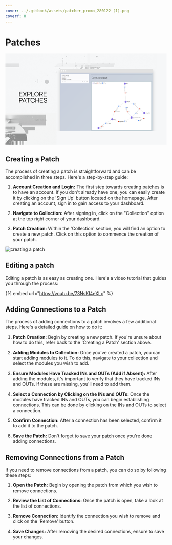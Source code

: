 ```yaml
---
cover: ../.gitbook/assets/patcher_promo_280122 (1).png
coverY: 0
---
```


# Patches

![Patcher Promo](<../.gitbook/assets/patcher_promo_280122 (1) (Small).png>)

## Creating a Patch

The process of creating a patch is straightforward and can be accomplished in three steps. Here's a step-by-step guide:

1. **Account Creation and Login:** The first step towards creating patches is to have an account. If you don't already have one, you can easily create it by clicking on the 'Sign Up' button located on the homepage. After creating an account, sign in to gain access to your dashboard.

2. **Navigate to Collection:** After signing in, click on the "Collection" option at the top right corner of your dashboard.

3. **Patch Creation:** Within the 'Collection' section, you will find an option to create a new patch. Click on this option to commence the creation of your patch.

![creating a patch](../.gitbook/assets/2021-12-29_09-06-35.gif)

## Editing a patch

Editing a patch is as easy as creating one. Here's a video tutorial that guides you through the process:

{% embed url="https://youtu.be/73NsKI4eXLc" %}

## Adding Connections to a Patch

The process of adding connections to a patch involves a few additional steps. Here's a detailed guide on how to do it:

1. **Patch Creation:** Begin by creating a new patch. If you're unsure about how to do this, refer back to the 'Creating a Patch' section above.

2. **Adding Modules to Collection:** Once you've created a patch, you can start adding modules to it. To do this, navigate to your collection and select the modules you wish to add.

3. **Ensure Modules Have Tracked INs and OUTs (Add if Absent):** After adding the modules, it's important to verify that they have tracked INs and OUTs. If these are missing, you'll need to add them.

4. **Select a Connection by Clicking on the INs and OUTs:** Once the modules have tracked INs and OUTs, you can begin establishing connections. This can be done by clicking on the INs and OUTs to select a connection.

5. **Confirm Connection:** After a connection has been selected, confirm it to add it to the patch.

6. **Save the Patch:** Don't forget to save your patch once you're done adding connections.

## Removing Connections from a Patch

If you need to remove connections from a patch, you can do so by following these steps:

1. **Open the Patch:** Begin by opening the patch from which you wish to remove connections.

2. **Review the List of Connections:** Once the patch is open, take a look at the list of connections.

3. **Remove Connection:** Identify the connection you wish to remove and click on the 'Remove' button.

4. **Save Changes:** After removing the desired connections, ensure to save your changes.

